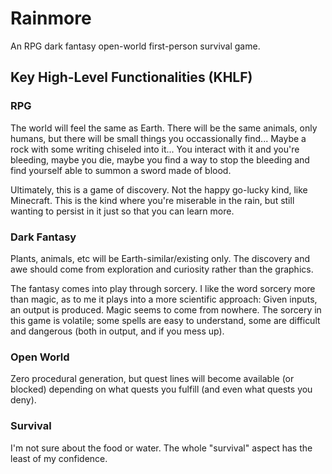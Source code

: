 # Rainmore

An RPG dark fantasy open-world first-person survival game.

## Key High-Level Functionalities (KHLF)

### RPG

The world will feel the same as Earth. There will be the same animals, only humans, but there will be small things you occassionally find... Maybe a rock with some writing chiseled into it... You interact with it and you're bleeding, maybe you die, maybe you find a way to stop the bleeding and find yourself able to summon a sword made of blood. 

Ultimately, this is a game of discovery. Not the happy go-lucky kind, like Minecraft. This is the kind where you're miserable in the rain, but still wanting to persist in it just so that you can learn more.

### Dark Fantasy

Plants, animals, etc will be Earth-similar/existing only. The discovery and awe should come from exploration and curiosity rather than the graphics.  

The fantasy comes into play through sorcery. I like the word sorcery more than magic, as to me it plays into a more scientific approach: Given inputs, an output is produced. Magic seems to come from nowhere. The sorcery in this game is volatile; some spells are easy to understand, some are difficult and dangerous (both in output, and if you mess up).  

### Open World

Zero procedural generation, but quest lines will become available (or blocked) depending on what quests you fulfill (and even what quests you deny).  

### Survival

I'm not sure about the food or water. The whole "survival" aspect has the least of my confidence.
